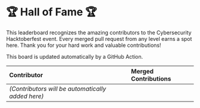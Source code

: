 # 🏆 Hall of Fame 🏆

This leaderboard recognizes the amazing contributors to the Cybersecurity Hacktoberfest event. Every merged pull request from any level earns a spot here. Thank you for your hard work and valuable contributions!

This board is updated automatically by a GitHub Action.

| Contributor | Merged Contributions |
| :--- | :--- |
| *(Contributors will be automatically added here)* | |
